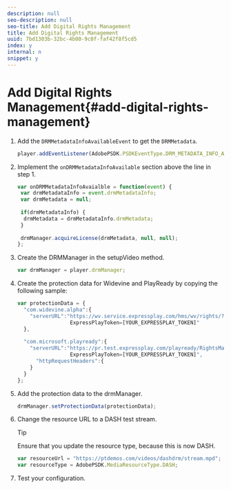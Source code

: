 ```yaml
---
description: null
seo-description: null
seo-title: Add Digital Rights Management
title: Add Digital Rights Management
uuid: 7bd1303b-32bc-4b00-9c0f-faf42f8f5cd5
index: y
internal: n
snippet: y
---
```


# Add Digital Rights Management{#add-digital-rights-management}

1. Add the `DRMMetadataInfoAvailableEvent` to get the `DRMMetadata`.

   ```js
   player.addEventListener(AdobePSDK.PSDKEventType.DRM_METADATA_INFO_AVAILABLE, onDRMMetadataInfoAvaialble);
   ```

1. Implement the `onDRMMetadataInfoAvailable` section above the line in step 1.

   ```js
   var onDRMMetadataInfoAvaialble = function(event) { 
    var drmMetadataInfo = event.drmMetadataInfo; 
    var drmMetadata = null; 
    
    if(drmMetadataInfo) { 
     drmMetadata = drmMetadataInfo.drmMetadata; 
    } 
    
    drmManager.acquireLicense(drmMetadata, null, null); 
   };
   ```

1. Create the DRMManager in the setupVideo method.

   ```js
   var drmManager = player.drmManager;
   ```

1. Create the protection data for Widevine and PlayReady by copying the following sample:

   ```js
   var protectionData = { 
     "com.widevine.alpha":{ 
       "serverURL":"https://wv.service.expressplay.com/hms/wv/rights/? 
                    ExpressPlayToken=[YOUR_EXPRESSPLAY_TOKEN]"  
     }, 
    
     "com.microsoft.playready":{ 
       "serverURL":"https://pr.test.expressplay.com/playready/RightsManager.asmx? 
                    ExpressPlayToken=[YOUR_EXPRESSPLAY_TOKEN]", 
         "httpRequestHeaders":{ 
       } 
     } 
   };
   ```

1. Add the protection data to the drmManager.

   ```js
   drmManager.setProtectionData(protectionData);
   ```

1. Change the resource URL to a DASH test stream.

   >[!TIP]
   >
   >Ensure that you update the resource type, because this is now DASH.

   ```js
   var resourceUrl = "https://ptdemos.com/videos/dashdrm/stream.mpd"; 
   var resourceType = AdobePSDK.MediaResourceType.DASH;
   ```

1. Test your configuration.
